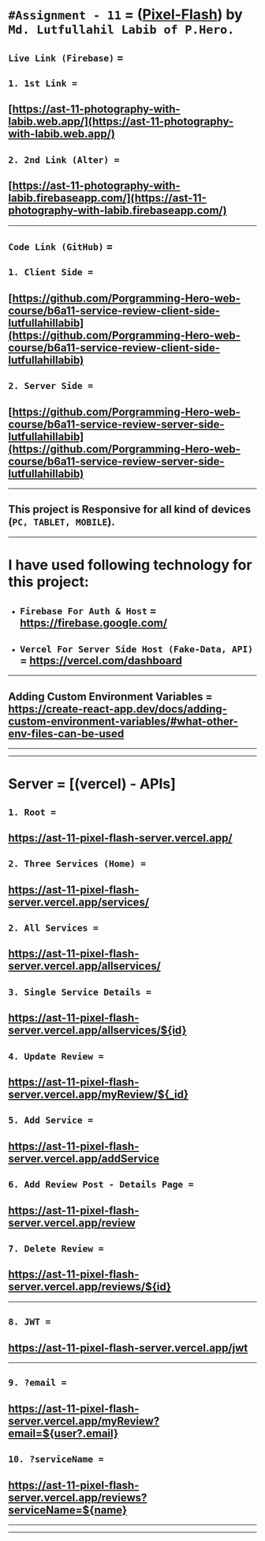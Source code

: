 # `#Assignment - 11` = ([Pixel-Flash](https://ast-11-photography-with-labib.web.app/)) by `Md. Lutfullahil Labib of P.Hero.`

## `Live Link (Firebase)` = 

## `1. 1st Link = `
## [https://ast-11-photography-with-labib.web.app/](https://ast-11-photography-with-labib.web.app/)

## `2. 2nd Link (Alter) = `
## [https://ast-11-photography-with-labib.firebaseapp.com/](https://ast-11-photography-with-labib.firebaseapp.com/)

---

## `Code Link (GitHub)` = 

## `1. Client Side = `
## [https://github.com/Porgramming-Hero-web-course/b6a11-service-review-client-side-lutfullahillabib](https://github.com/Porgramming-Hero-web-course/b6a11-service-review-client-side-lutfullahillabib)

## `2. Server Side = `
## [https://github.com/Porgramming-Hero-web-course/b6a11-service-review-server-side-lutfullahillabib](https://github.com/Porgramming-Hero-web-course/b6a11-service-review-server-side-lutfullahillabib)

---
## This project is Responsive for all kind of devices (`PC, TABLET, MOBILE`).
---
# I have used following technology for this project:

- ## `Firebase For Auth & Host` = https://firebase.google.com/
- ## `Vercel For Server Side Host (Fake-Data, API)` = https://vercel.com/dashboard
---
## Adding Custom Environment Variables = https://create-react-app.dev/docs/adding-custom-environment-variables/#what-other-env-files-can-be-used

---
---
# Server = [(vercel) - APIs]

## `1. Root = `

## https://ast-11-pixel-flash-server.vercel.app/

## `2. Three Services (Home) = `

## https://ast-11-pixel-flash-server.vercel.app/services/

## `2. All Services = `

## https://ast-11-pixel-flash-server.vercel.app/allservices/

## `3. Single Service Details = `

## https://ast-11-pixel-flash-server.vercel.app/allservices/${id}

## `4. Update Review = `

## https://ast-11-pixel-flash-server.vercel.app/myReview/${_id}

## `5. Add Service = `

## https://ast-11-pixel-flash-server.vercel.app/addService

## `6. Add Review Post - Details Page = `

## https://ast-11-pixel-flash-server.vercel.app/review

## `7. Delete Review = `

## https://ast-11-pixel-flash-server.vercel.app/reviews/${id}

---

## `8. JWT = `

## https://ast-11-pixel-flash-server.vercel.app/jwt

---

## `9. ?email = `

## https://ast-11-pixel-flash-server.vercel.app/myReview?email=${user?.email}

## `10. ?serviceName = `

## https://ast-11-pixel-flash-server.vercel.app/reviews?serviceName=${name}

---
---


